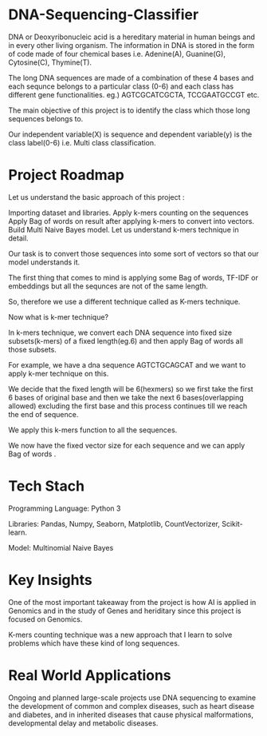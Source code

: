 # DNA-Sequencing-Classifier
DNA or Deoxyribonucleic acid is a hereditary material in human beings and in every other living organism. The information in DNA is stored in the form of code made of four chemical bases i.e. Adenine(A), Guanine(G), Cytosine(C), Thymine(T).

The long DNA sequences are made of a combination of these 4 bases and each sequnce belongs to a particular class (0-6) and each class has different gene functionalities. eg.) AGTCGCATCGCTA, TCCGAATGCCGT etc.

The main objective of this project is to identify the class which those long sequences belongs to.

Our independent variable(X) is sequence and dependent variable(y) is the class label(0-6) i.e. Multi class classification.
# Project Roadmap
Let us understand the basic approach of this project :

Importing dataset and libraries.
Apply k-mers counting on the sequences
Apply Bag of words on result after applying k-mers to convert into vectors.
Build Multi Naive Bayes model.
Let us understand k-mers technique in detail.

Our task is to convert those sequences into some sort of vectors so that our model understands it.

The first thing that comes to mind is applying some Bag of words, TF-IDF or embeddings but all the sequnces are not of the same length.

So, therefore we use a different technique called as K-mers technique.

Now what is k-mer technique?

In k-mers technique, we convert each DNA sequence into fixed size subsets(k-mers) of a fixed length(eg.6) and then apply Bag of words all those subsets.

For example, we have a dna sequence AGTCTGCAGCAT and we want to apply k-mer technique on this.

We decide that the fixed length will be 6(hexmers) so we first take the first 6 bases of original base and then we take the next 6 bases(overlapping allowed) excluding the first base and this process continues till we reach the end of sequence.

We apply this k-mers function to all the sequences.

We now have the fixed vector size for each sequence and we can apply Bag of words .
# Tech Stach
Programming Language: Python 3

Libraries: Pandas, Numpy, Seaborn, Matplotlib, CountVectorizer, Scikit-learn.

Model: Multinomial Naive Bayes
# Key Insights
One of the most important takeaway from the project is how AI is applied in Genomics and in the study of Genes and heriditary since this project is focused on Genomics.

K-mers counting technique was a new approach that I learn to solve problems which have these kind of long sequences.
# Real World Applications
Ongoing and planned large-scale projects use DNA sequencing to examine the development of common and complex diseases, such as heart disease and diabetes, and in inherited diseases that cause physical malformations, developmental delay and metabolic diseases.
